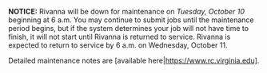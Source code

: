 **NOTICE:** Rivanna will be down for maintenance on *Tuesday, October 10* beginning at 6 a.m. You may continue to submit jobs until the maintenance period begins, but if the system determines your job will not have time to finish, it will not start until Rivanna is returned to service. Rivanna is expected to return to service by 6 a.m. on Wednesday, October 11. 

Detailed maintenance notes are [available here|https://www.rc.virginia.edu].
